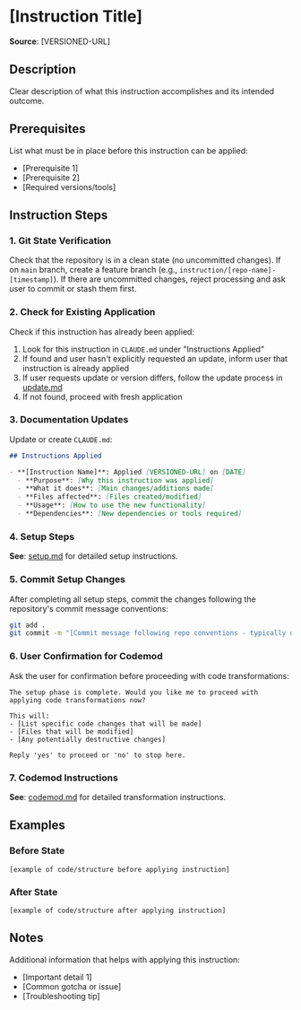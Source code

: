 # [Instruction Title]

**Source**: [VERSIONED-URL]

## Description

Clear description of what this instruction accomplishes and its intended outcome.

## Prerequisites

List what must be in place before this instruction can be applied:
- [Prerequisite 1]
- [Prerequisite 2] 
- [Required versions/tools]

## Instruction Steps

### 1. Git State Verification

Check that the repository is in a clean state (no uncommitted changes). If on `main` branch, create a feature branch (e.g., `instruction/[repo-name]-[timestamp]`). If there are uncommitted changes, reject processing and ask user to commit or stash them first.

### 2. Check for Existing Application

Check if this instruction has already been applied:

1. Look for this instruction in `CLAUDE.md` under "Instructions Applied"
2. If found and user hasn't explicitly requested an update, inform user that instruction is already applied
3. If user requests update or version differs, follow the update process in [update.md](./update.md)
4. If not found, proceed with fresh application

### 3. Documentation Updates

Update or create `CLAUDE.md`:

```markdown
## Instructions Applied

- **[Instruction Name]**: Applied [VERSIONED-URL] on [DATE]
  - **Purpose**: [Why this instruction was applied]
  - **What it does**: [Main changes/additions made]
  - **Files affected**: [Files created/modified]
  - **Usage**: [How to use the new functionality]
  - **Dependencies**: [New dependencies or tools required]
```

### 4. Setup Steps

**See**: [setup.md](./setup.md) for detailed setup instructions.

### 5. Commit Setup Changes

After completing all setup steps, commit the changes following the repository's commit message conventions:

```bash
git add .
git commit -m "[Commit message following repo conventions - typically describing the setup changes made]"
```

### 6. User Confirmation for Codemod

Ask the user for confirmation before proceeding with code transformations:

```
The setup phase is complete. Would you like me to proceed with applying code transformations now? 

This will:
- [List specific code changes that will be made]
- [Files that will be modified]
- [Any potentially destructive changes]

Reply 'yes' to proceed or 'no' to stop here.
```

### 7. Codemod Instructions

**See**: [codemod.md](./codemod.md) for detailed transformation instructions.


## Examples

### Before State
```[language]
[example of code/structure before applying instruction]
```

### After State
```[language]
[example of code/structure after applying instruction]
```


## Notes

Additional information that helps with applying this instruction:
- [Important detail 1]
- [Common gotcha or issue]
- [Troubleshooting tip]